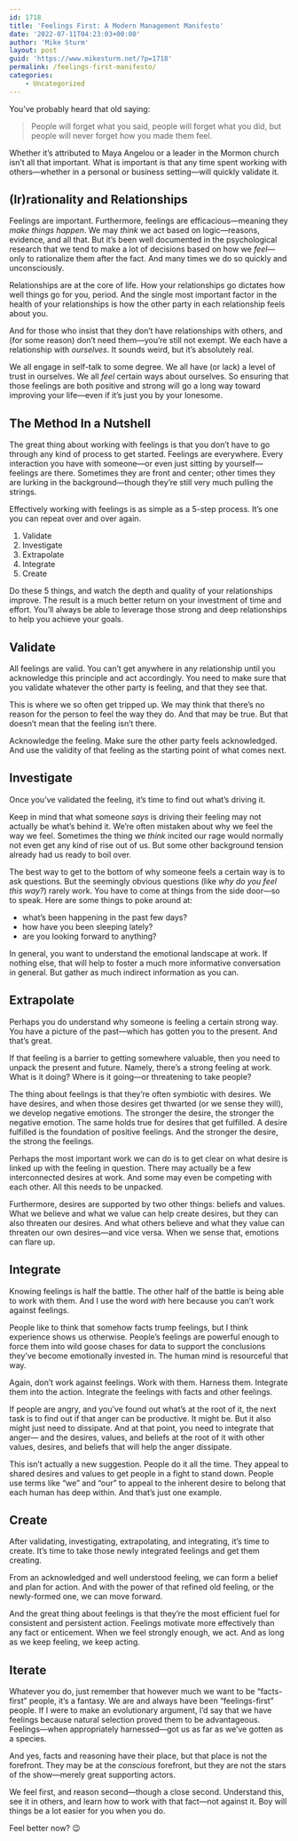```yaml
---
id: 1718
title: 'Feelings First: A Modern Management Manifesto'
date: '2022-07-11T04:23:03+00:00'
author: 'Mike Sturm'
layout: post
guid: 'https://www.mikesturm.net/?p=1718'
permalink: /feelings-first-manifesto/
categories:
    - Uncategorized
---
```


You’ve probably heard that old saying:

> People will forget what you said, people will forget what you did, but people will never forget how you made them feel.

Whether it’s attributed to Maya Angelou or a leader in the Mormon church isn’t all that important. What is important is that any time spent working with others—whether in a personal or business setting—will quickly validate it.

## (Ir)rationality and Relationships

Feelings are important. Furthermore, feelings are efficacious—meaning they *make things happen*. We may *think* we act based on logic—reasons, evidence, and all that. But it’s been well documented in the psychological research that we tend to make a lot of decisions based on how we *feel*—only to rationalize them after the fact. And many times we do so quickly and unconsciously.

Relationships are at the core of life. How your relationships go dictates how well things go for you, period. And the single most important factor in the health of your relationships is how the other party in each relationship feels about you.

And for those who insist that they don’t have relationships with others, and (for some reason) don’t need them—you’re still not exempt. We each have a relationship with *ourselves*. It sounds weird, but it’s absolutely real.

We all engage in self-talk to some degree. We all have (or lack) a level of trust in ourselves. We all *feel* certain ways about ourselves. So ensuring that those feelings are both positive and strong will go a long way toward improving your life—even if it’s just you by your lonesome.

## The Method In a Nutshell

The great thing about working with feelings is that you don’t have to go through any kind of process to get started. Feelings are everywhere. Every interaction you have with someone—or even just sitting by yourself—feelings are there. Sometimes they are front and center; other times they are lurking in the background—though they’re still very much pulling the strings.

Effectively working with feelings is as simple as a 5-step process. It’s one you can repeat over and over again.

1. Validate
2. Investigate
3. Extrapolate
4. Integrate
5. Create

Do these 5 things, and watch the depth and quality of your relationships improve. The result is a much better return on your investment of time and effort. You’ll always be able to leverage those strong and deep relationships to help you achieve your goals.

## Validate

All feelings are valid. You can’t get anywhere in any relationship until you acknowledge this principle and act accordingly. You need to make sure that you validate whatever the other party is feeling, and that they see that.

This is where we so often get tripped up. We may think that there’s no reason for the person to feel the way they do. And that may be true. But that doesn’t mean that the feeling isn’t there.

Acknowledge the feeling. Make sure the other party feels acknowledged. And use the validity of that feeling as the starting point of what comes next.

## Investigate

Once you’ve validated the feeling, it’s time to find out what’s driving it.

Keep in mind that what someone *says* is driving their feeling may not actually be what’s behind it. We’re often mistaken about why we feel the way we feel. Sometimes the thing we *think* incited our rage would normally not even get any kind of rise out of us. But some other background tension already had us ready to boil over.

The best way to get to the bottom of why someone feels a certain way is to ask questions. But the seemingly obvious questions (like *why do you feel this way?*) rarely work. You have to come at things from the side door—so to speak. Here are some things to poke around at:

- what’s been happening in the past few days?
- how have you been sleeping lately?
- are you looking forward to anything?

In general, you want to understand the emotional landscape at work. If nothing else, that will help to foster a much more informative conversation in general. But gather as much indirect information as you can.

## Extrapolate

Perhaps you do understand why someone is feeling a certain strong way. You have a picture of the past—which has gotten you to the present. And that’s great.

If that feeling is a barrier to getting somewhere valuable, then you need to unpack the present and future. Namely, there’s a strong feeling at work. What is it doing? Where is it going—or threatening to take people?

The thing about feelings is that they’re often symbiotic with desires. We have desires, and when those desires get thwarted (or we sense they will), we develop negative emotions. The stronger the desire, the stronger the negative emotion. The same holds true for desires that get fulfilled. A desire fulfilled is the foundation of positive feelings. And the stronger the desire, the strong the feelings.

Perhaps the most important work we can do is to get clear on what desire is linked up with the feeling in question. There may actually be a few interconnected desires at work. And some may even be competing with each other. All this needs to be unpacked.

Furthermore, desires are supported by two other things: beliefs and values. What we believe and what we value can help create desires, but they can also threaten our desires. And what others believe and what they value can threaten our own desires—and vice versa. When we sense that, emotions can flare up.

## Integrate

Knowing feelings is half the battle. The other half of the battle is being able to work with them. And I use the word *with* here because you can’t work against feelings.

People like to think that somehow facts trump feelings, but I think experience shows us otherwise. People’s feelings are powerful enough to force them into wild goose chases for data to support the conclusions they’ve become emotionally invested in. The human mind is resourceful that way.

Again, don’t work against feelings. Work with them. Harness them. Integrate them into the action. Integrate the feelings with facts and other feelings.

If people are angry, and you’ve found out what’s at the root of it, the next task is to find out if that anger can be productive. It might be. But it also might just need to dissipate. And at that point, you need to integrate that anger— and the desires, values, and beliefs at the root of it with other values, desires, and beliefs that will help the anger dissipate.

This isn’t actually a new suggestion. People do it all the time. They appeal to shared desires and values to get people in a fight to stand down. People use terms like “we” and “our” to appeal to the inherent desire to belong that each human has deep within. And that’s just one example.

## Create

After validating, investigating, extrapolating, and integrating, it’s time to create. It’s time to take those newly integrated feelings and get them creating.

From an acknowledged and well understood feeling, we can form a belief and plan for action. And with the power of that refined old feeling, or the newly-formed one, we can move forward.

And the great thing about feelings is that they’re the most efficient fuel for consistent and persistent action. Feelings motivate more effectively than any fact or enticement. When we feel strongly enough, we act. And as long as we keep feeling, we keep acting.

## Iterate

Whatever you do, just remember that however much we want to be “facts-first” people, it’s a fantasy. We are and always have been “feelings-first” people. If I were to make an evolutionary argument, I’d say that we have feelings because natural selection proved them to be advantageous. Feelings—when appropriately harnessed—got us as far as we’ve gotten as a species.

And yes, facts and reasoning have their place, but that place is not the forefront. They may be at the *conscious* forefront, but they are not the stars of the show—merely great supporting actors.

We feel first, and reason second—though a close second. Understand this, see it in others, and learn how to work with that fact—not against it. Boy will things be a lot easier for you when you do.

Feel better now? 😉